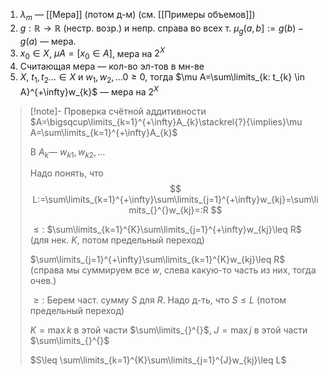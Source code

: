 1. $\lambda_{m}$ — [[Мера]] (потом д-м) (см. [[Примеры объемов]])
2. $g:\mathbb{R}\to \mathbb{R}$ (нестр. возр.) и непр. справа во всех т. $\mu_{g}(a,b]:=g(b)-g(a)$ — мера.
3. $x_{0} \in X$, $\mu A=[x_{0} \in A]$, мера на $2^{X}$
4. Считающая мера — кол-во эл-тов в мн-ве
5. $X,\ t_{1},t_{2}\dots \in X$ и $w_{1},w_{2},\dots0 \geq 0$, тогда $\mu A=\sum\limits_{k: t_{k} \in A}^{+\infty}w_{k}$ — мера на $2^{X}$
>[!note]- Проверка счётной аддитивности
> $A=\bigsqcup\limits_{k=1}^{+\infty}A_{k}\stackrel{?}{\implies}\mu A=\sum\limits_{k=1}^{+\infty}A_{k}$
> 
> В $A_{k}$— $w_{k 1},w_{k 2},\dots$
> 
> Надо понять, что
> $$
> L:=\sum\limits_{k=1}^{+\infty}\sum\limits_{j=1}^{+\infty}w_{kj}=\sum\limits_{}^{}w_{kj}=:R
> $$
> 
> $\leq:$ $\sum\limits_{k=1}^{K}\sum\limits_{j=1}^{+\infty}w_{kj}\leq R$ (для нек. $K$, потом предельный переход)
> 
> $\sum\limits_{j=1}^{+\infty}\sum\limits_{k=1}^{K}w_{kj}\leq R$ (справа мы суммируем все $w$, слева какую-то часть из них, тогда очев.)
> 
> $\geq:$ Берем част. сумму $S$ для $R$. Надо д-ть, что $S\leq L$ (потом предельный переход)
> 
> $K=\max k$ в этой части $\sum\limits_{}^{}$, $J=\max j$ в этой части $\sum\limits_{}^{}$
> 
> $S\leq \sum\limits_{k=1}^{K}\sum\limits_{j=1}^{J}w_{kj}\leq L$

